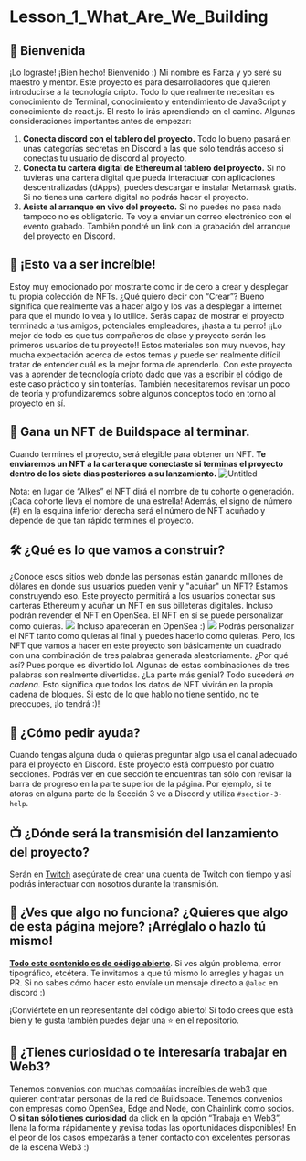 # Lesson_1_What_Are_We_Building
## 👋 Bienvenida
¡Lo lograste! ¡Bien hecho! Bienvenido :) Mi nombre es Farza y yo seré su maestro y mentor. Este proyecto es para desarrolladores que quieren introducirse a la tecnología cripto. Todo lo que realmente necesitan es conocimiento de Terminal, conocimiento y entendimiento de JavaScript y conocimiento de react.js. El resto lo irás aprendiendo en el camino.
Algunas consideraciones importantes antes de empezar:
1.	**Conecta discord con el tablero del proyecto.** Todo lo bueno pasará en unas categorías secretas en Discord a las que sólo tendrás acceso si conectas tu usuario de discord al proyecto.
2.	**Conecta tu cartera digital de Ethereum al tablero del proyecto.** Si no tuvieras una cartera digital que pueda interactuar con aplicaciones descentralizadas (dApps), puedes descargar e instalar Metamask gratis. Si no tienes una cartera digital no podrás hacer el proyecto.
3.	**Asiste al arranque en vivo del proyecto.** Si no puedes no pasa nada tampoco no es obligatorio. Te voy a enviar un correo electrónico con el evento grabado. También pondré un link con la grabación del arranque del proyecto en Discord.
## 🚀 ¡Esto va a ser increíble!
Estoy muy emocionado por mostrarte como ir de cero a crear y desplegar tu propia colección de NFTs.
¿Qué quiero decir con “Crear”? Bueno significa que realmente vas a hacer algo y los vas a desplegar a internet para que el mundo lo vea y lo utilice. Serás capaz de mostrar el proyecto terminado a tus amigos, potenciales empleadores, ¡hasta a tu perro! ¡¡Lo mejor de todo es que tus compañeros de clase y proyecto serán los primeros usuarios de tu proyecto!!
Estos materiales son muy nuevos, hay mucha expectación acerca de estos temas y puede ser realmente difícil tratar de entender cuál es la mejor forma de aprenderlo.
Con este proyecto vas a aprender de tecnología cripto dado que vas a escribir el código de este caso práctico y sin tonterías. También necesitaremos revisar un poco de teoría y profundizaremos sobre algunos conceptos todo en torno al proyecto en sí.
## 👀 Gana un NFT de Buildspace al terminar.
Cuando termines el proyecto, será elegible para obtener un NFT.
**Te enviaremos un NFT a la cartera que conectaste si terminas el proyecto dentro de los siete días posteriores a su lanzamiento.**
![Untitled](https://i.imgur.com/4PliKDj.png)

Nota: en lugar de “Alkes” el NFT dirá el nombre de tu cohorte o generación. ¡Cada cohorte lleva el nombre de una estrella! Además, el signo de número (#) en la esquina inferior derecha será el número de NFT acuñado y depende de que tan rápido termines el proyecto.
## 🛠 ¿Qué es lo que vamos a construir?
¿Conoce esos sitios web donde las personas están ganando millones de dólares en donde sus usuarios pueden venir y "acuñar" un NFT? Estamos construyendo eso.
Este proyecto permitirá a los usuarios conectar sus carteras Ethereum y acuñar un NFT en sus billeteras digitales. Incluso podrán revender el NFT en OpenSea. El NFT en sí se puede personalizar como quieras.
![](https://i.imgur.com/n2gtgFC.png)
Incluso aparecerán en OpenSea :)
![](https://i.imgur.com/2nQ6Csp.png)
Podrás personalizar el NFT tanto como quieras al final y puedes hacerlo como quieras.
Pero, los NFT que vamos a hacer en este proyecto son básicamente un cuadrado con una combinación de tres palabras generada aleatoriamente. ¿Por qué así? Pues porque es divertido lol. Algunas de estas combinaciones de tres palabras son realmente divertidas.
¿La parte más genial? Todo sucederá *en cadena*. Esto significa que todos los datos de NFT vivirán en la propia cadena de bloques. Si esto de lo que hablo no tiene sentido, no te preocupes, ¡lo tendrá :)!
## 🤚 ¿Cómo pedir ayuda?
Cuando tengas alguna duda o quieras preguntar algo usa el canal adecuado para el proyecto en Discord.
Este proyecto está compuesto por cuatro secciones. Podrás ver en que sección te encuentras tan sólo con revisar la barra de progreso en la parte superior de la página. Por ejemplo, si te atoras en alguna parte de la Sección 3 ve a Discord y utiliza `#section-3-help`.
## 📺 ¿Dónde será la transmisión del lanzamiento del proyecto?
Serán en [Twitch](https://www.twitch.tv/buildspace) asegúrate de crear una cuenta de Twitch con tiempo y así podrás interactuar con nosotros durante la transmisión.
## 🤘 ¿Ves que algo no funciona? ¿Quieres que algo de esta página mejore? ¡Arréglalo o hazlo tú mismo!
  **[Todo este contenido es de código abierto](https://github.com/buildspace/buildspace-projects)**. Si ves algún problema, error tipográfico, etcétera. Te invitamos a que tú mismo lo arregles y hagas un PR. Si no sabes cómo hacer esto envíale un mensaje directo a `@alec` en discord :)

¡Conviértete en un representante del código abierto!
Si todo crees que está bien y te gusta también puedes dejar una ⭐ en el repositorio.
## 🚨 ¿Tienes curiosidad o te interesaría trabajar en Web3?
Tenemos convenios con muchas compañías increíbles de web3 que quieren contratar personas de la red de Buildspace. Tenemos convenios con empresas como OpenSea, Edge and Node, con Chainlink como socios. O **si tan sólo tienes curiosidad** da click en la opción “Trabaja en Web3”, llena la forma rápidamente y ¡revisa todas las oportunidades disponibles!
En el peor de los casos empezarás a tener contacto con excelentes personas de la escena Web3 :)
